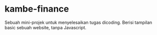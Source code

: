# kambe-finance
Sebuah mini-projek untuk menyelesaikan tugas dicoding. Berisi tampilan basic sebuah website, tanpa Javascript.
